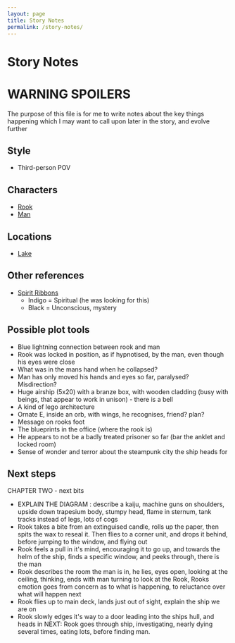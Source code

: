 ```yaml
---
layout: page
title: Story Notes
permalink: /story-notes/
---
```


<h1 class="content-subhead">Story Notes</h1>

# WARNING SPOILERS #
The purpose of this file is for me to write notes about the key things happening which I may want to call upon later in the story, and evolve further

## Style
* Third-person POV

## Characters
* [Rook](/story-notes/characters/#rook)
* [Man](/story-notes/characters/#man)

## Locations
* [Lake](/story-notes/locations/#lake)

## Other references
* [Spirit Ribbons](http://new-age-spirituality.com/spirit/color.html)
  * Indigo = Spiritual (he was looking for this)
  * Black = Unconscious, mystery

## Possible plot tools
* Blue lightning connection between rook and man
* Rook was locked in position, as if hypnotised, by the man, even though his eyes were close
* What was in the mans hand when he collapsed?
* Man has only moved his hands and eyes so far, paralysed? Misdirection?
* Huge airship (5x20) with a branze box, with wooden cladding (busy with beings, that appear to work in unison) - there is a bell
* A kind of lego architecture
* Ornate E, inside an orb, with wings, he recognises, friend? plan?
* Message on rooks foot
* The blueprints in the office (where the rook is)
* He appears to not be a badly treated prisoner so far (bar the anklet and locked room)
* Sense of wonder and terror about the steampunk city the ship heads for



## Next steps
CHAPTER TWO - next bits
* EXPLAIN THE DIAGRAM : describe a kaiju, machine guns on shoulders, upside down trapesium body, stumpy head, flame in sternum, tank tracks instead of legs, lots of cogs
* Rook takes a bite from an extinguised candle, rolls up the paper, then spits the wax to reseal it. Then flies to a corner unit, and drops it behind, before jumping to the window, and flying out
* Rook feels a pull in it's mind, encouraging it to go up, and towards the helm of the ship, finds a specific window, and peeks through, there is the man
* Rook describes the room the man is in, he lies, eyes open, looking at the ceiling, thinking, ends with man turning to look at the Rook, Rooks emotion goes from concern as to what is happening, to reluctance over what will happen next
* Rook flies up to main deck, lands just out of sight, explain the ship we are on
* Rook slowly edges it's way to a door leading into the ships hull, and heads in
NEXT: Rook goes through ship, investigating, nearly dying several times, eating lots, before finding man.